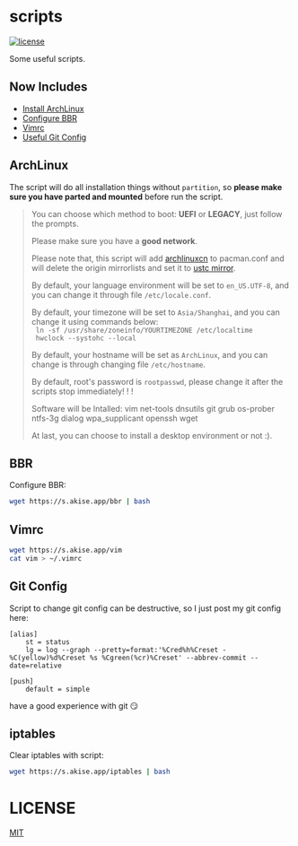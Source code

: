 # scripts

[![license](https://img.shields.io/github/license/mashape/apistatus.svg)](https://github.com/xlui/scripts)

Some useful scripts.

## Now Includes

- [Install ArchLinux](#archlinux)
- [Configure BBR](#bbr)
- [Vimrc](#vimrc)
- [Useful Git Config](#git-config)

## ArchLinux

The script will do all installation things without `partition`, so **please make sure you have parted and mounted** before run the script.
>
> You can choose which method to boot: **UEFI** or **LEGACY**, just follow the prompts.
>
> Please make sure you have a **good network**.
>
> Please note that, this script will add [archlinuxcn](http://mirrors.tuna.tsinghua.edu.cn/archlinuxcn/) to pacman.conf and will delete the origin mirrorlists and set it to [ustc mirror](http://mirrors.tuna.tsinghua.edu.cn/archlinux).  
>
> By default, your language environment will be set to `en_US.UTF-8`, and you can change it through file `/etc/locale.conf`.
>
> By default, your timezone will be set to `Asia/Shanghai`, and you can change it using commands below:  
` ln -sf /usr/share/zoneinfo/YOURTIMEZONE /etc/localtime`  
` hwclock --systohc --local`  
>
> By default, your hostname will be set as `ArchLinux`, and you can change is through changing file `/etc/hostname`.
>
> By default, root's password is `rootpasswd`, please change it after the scripts stop immediately! ! !
>
> Software will be Intalled: vim net-tools dnsutils git grub os-prober ntfs-3g dialog wpa_supplicant openssh wget
>
> At last, you can choose to install a desktop environment or not :).

## BBR

Configure BBR:

```bash
wget https://s.akise.app/bbr | bash
```

## Vimrc

```bash
wget https://s.akise.app/vim
cat vim > ~/.vimrc
```

## Git Config

Script to change git config can be destructive, so I just post my git config here:

```configuration
[alias]
    st = status
    lg = log --graph --pretty=format:'%Cred%h%Creset -%C(yellow)%d%Creset %s %Cgreen(%cr)%Creset' --abbrev-commit --date=relative

[push]
    default = simple
```

have a good experience with git :smirk:

## iptables

Clear iptables with script:

```bash
wget https://s.akise.app/iptables | bash
```

# LICENSE

[MIT](LICENSE)